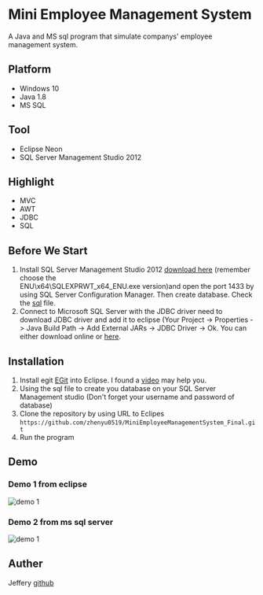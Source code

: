 # Mini Employee Management System

A Java and MS sql program that simulate companys' employee management system.

## Platform 
- Windows 10
- Java 1.8
- MS SQL 

## Tool
- Eclipse Neon
- SQL Server Management Studio 2012

## Highlight
- MVC
- AWT
- JDBC
- SQL

## Before We Start
1. Install SQL Server Management Studio 2012 [download here](https://www.microsoft.com/en-us/download/details.aspx?id=29062) (remember choose the 	
ENU\x64\SQLEXPRWT_x64_ENU.exe version)and open the port 1433 by using SQL Server Configuration Manager. Then create database. Check the   [sql](https://github.com/zhenyu0519/MiniEmployeeManagementSystem_Final/blob/master/SharedFiles/miniEMS.sql) file.
2. Connect to Microsoft SQL Server with the JDBC driver need to download JDBC driver and add it to eclipse (Your Project -> Properties -> Java Build Path -> Add External JARs -> JDBC Driver -> Ok. You can either download online or [here](https://github.com/zhenyu0519/MiniEmployeeManagementSystem_Final/blob/master/SharedFiles/sqljdbc4.jar).

## Installation
1. Install egit [EGit](http://www.eclipse.org/egit/download/) into Eclipse. I found a [video](https://www.youtube.com/watch?v=cdsMIX9gB94&t=530s) may help you.
2. Using the sql file to create you database on your SQL Server Management studio (Don't forget your username and password of database) 
3. Clone the repository by using URL to Eclipes ``https://github.com/zhenyu0519/MiniEmployeeManagementSystem_Final.git``
4. Run the program

## Demo
### Demo 1 from eclipse
![demo 1](https://github.com/zhenyu0519/MiniEmployeeManagementSystem_Final/blob/master/SharedFiles/miniEMS1.gif)

### Demo 2 from ms sql server
![demo 1](https://github.com/zhenyu0519/MiniEmployeeManagementSystem_Final/blob/master/SharedFiles/miniEMS2.gif)

## Auther
Jeffery [github](https://github.com/zhenyu0519)
